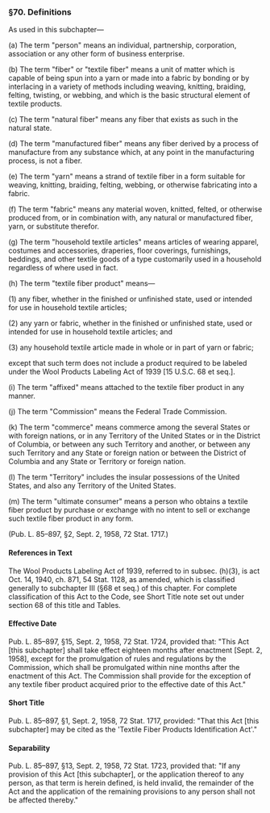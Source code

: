 ### §70. Definitions ###

As used in this subchapter—

(a) The term "person" means an individual, partnership, corporation, association or any other form of business enterprise.

(b) The term "fiber" or "textile fiber" means a unit of matter which is capable of being spun into a yarn or made into a fabric by bonding or by interlacing in a variety of methods including weaving, knitting, braiding, felting, twisting, or webbing, and which is the basic structural element of textile products.

(c) The term "natural fiber" means any fiber that exists as such in the natural state.

(d) The term "manufactured fiber" means any fiber derived by a process of manufacture from any substance which, at any point in the manufacturing process, is not a fiber.

(e) The term "yarn" means a strand of textile fiber in a form suitable for weaving, knitting, braiding, felting, webbing, or otherwise fabricating into a fabric.

(f) The term "fabric" means any material woven, knitted, felted, or otherwise produced from, or in combination with, any natural or manufactured fiber, yarn, or substitute therefor.

(g) The term "household textile articles" means articles of wearing apparel, costumes and accessories, draperies, floor coverings, furnishings, beddings, and other textile goods of a type customarily used in a household regardless of where used in fact.

(h) The term "textile fiber product" means—

(1) any fiber, whether in the finished or unfinished state, used or intended for use in household textile articles;

(2) any yarn or fabric, whether in the finished or unfinished state, used or intended for use in household textile articles; and

(3) any household textile article made in whole or in part of yarn or fabric;

except that such term does not include a product required to be labeled under the Wool Products Labeling Act of 1939 [15 U.S.C. 68 et seq.].

(i) The term "affixed" means attached to the textile fiber product in any manner.

(j) The term "Commission" means the Federal Trade Commission.

(k) The term "commerce" means commerce among the several States or with foreign nations, or in any Territory of the United States or in the District of Columbia, or between any such Territory and another, or between any such Territory and any State or foreign nation or between the District of Columbia and any State or Territory or foreign nation.

(l) The term "Territory" includes the insular possessions of the United States, and also any Territory of the United States.

(m) The term "ultimate consumer" means a person who obtains a textile fiber product by purchase or exchange with no intent to sell or exchange such textile fiber product in any form.

(Pub. L. 85–897, §2, Sept. 2, 1958, 72 Stat. 1717.)

#### References in Text ####

The Wool Products Labeling Act of 1939, referred to in subsec. (h)(3), is act Oct. 14, 1940, ch. 871, 54 Stat. 1128, as amended, which is classified generally to subchapter III (§68 et seq.) of this chapter. For complete classification of this Act to the Code, see Short Title note set out under section 68 of this title and Tables.

#### Effective Date ####

Pub. L. 85–897, §15, Sept. 2, 1958, 72 Stat. 1724, provided that: "This Act [this subchapter] shall take effect eighteen months after enactment [Sept. 2, 1958], except for the promulgation of rules and regulations by the Commission, which shall be promulgated within nine months after the enactment of this Act. The Commission shall provide for the exception of any textile fiber product acquired prior to the effective date of this Act."

#### Short Title ####

Pub. L. 85–897, §1, Sept. 2, 1958, 72 Stat. 1717, provided: "That this Act [this subchapter] may be cited as the 'Textile Fiber Products Identification Act'."

#### Separability ####

Pub. L. 85–897, §13, Sept. 2, 1958, 72 Stat. 1723, provided that: "If any provision of this Act [this subchapter], or the application thereof to any person, as that term is herein defined, is held invalid, the remainder of the Act and the application of the remaining provisions to any person shall not be affected thereby."